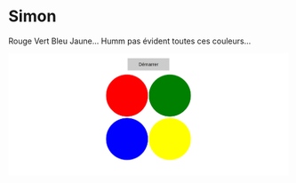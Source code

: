 # Simon

Rouge Vert Bleu Jaune... Humm pas évident toutes ces couleurs...

![image du projet Simon](screenshot.png)